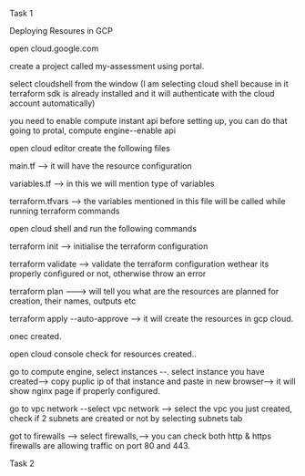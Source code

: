 Task 1

Deploying Resoures in GCP

open cloud.google.com

create a project called my-assessment using portal.

select cloudshell from the window (I am selecting cloud shell because in it terraform sdk is already installed and it will authenticate with the cloud account automatically)

you need to enable compute instant api before setting up, you can do that going to protal, compute engine--enable api

open cloud editor create the following files

main.tf  --> it will have the resource configuration 

variables.tf  --> in this we will mention type of variables

terraform.tfvars --> the variables mentioned in this file will be called while running terraform commands

open cloud shell and run the following commands

terraform init --> initialise the terraform configuration

terraform validate --> validate the terraform configuration wethear its properly configured or not, otherwise throw an error

terraform plan ---> will tell you what are the resources are planned for creation, their names, outputs etc

terraform apply --auto-approve --> it will create the resources in gcp cloud.

onec created.

open cloud console check for resources created..

go to compute engine, select instances --. select instance you have created--> copy puplic ip of that instance and paste in new browser--> it will show nginx page if properly configured.

go to vpc network --select vpc network --> select the vpc you just created, check if 2 subnets are created or not by selecting subnets tab

got to firewalls --> select firewalls,--> you can check both http & https firewalls are allowing traffic on port 80 and 443.

Task 2





